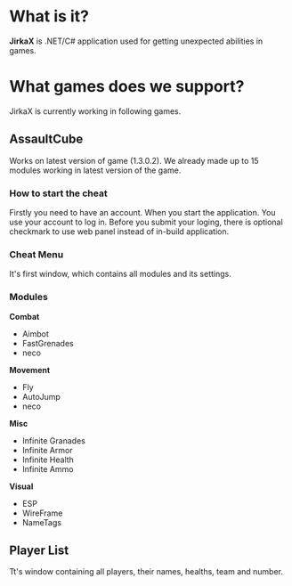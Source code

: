 # What is it?
**JirkaX** is .NET/C# application used for getting unexpected abilities in games.


# What games does we support?
JirkaX is currently working in following games.

## AssaultCube
Works on latest version of game (1.3.0.2). We already made up to 15 modules working in latest version of the game.

### How to start the cheat
Firstly you need to have an account. When you start the application. You use your account to log in. Before you submit your loging, there is optional checkmark to use web panel instead of in-build application.

### Cheat Menu
It's first window, which contains all modules and its settings.

### Modules

**Combat**
- Aimbot
- FastGrenades
- neco

**Movement**
- Fly
- AutoJump
- neco

**Misc**
- Infinite Granades
- Infinite Armor
- Infinite Health
- Infinite Ammo

**Visual** 
- ESP
- WireFrame
- NameTags

## Player List
Tt's window containing all players, their names, healths, team and number.

